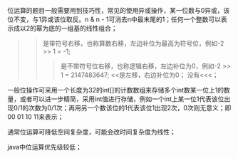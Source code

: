 位运算的题目一般需要用到技巧性，常见的使用异或操作，某一位数与0异或，该位不变，与1异或该位取反。n & n - 1可消去n中最末尾的1；任何一个整数可以表示成以2的幂为底的一组基的线性组合；
>>是带符号右移，也称算数右移，左边补位为最高为符号位，例如-2 >> 1 = -1;
>>>是不带符号位右移，也称逻辑右移，左边补位为0，例如-2 >> 1 = 2147483647;
<<是左移，右边补位为0；
没有<<<；

一般位操作可采用一个长度为32的int[]的计数数组来存储多个int数某一位上1的数量，或者可以进一步精简，采用int值进行存储，例如一个int上某一位1代表该位出现0/1的次数为0/1次；再用另一个数该位的1代表该位1出现2次，0次则无意义；即00 01 10 11来表示；

通常位运算可降低空间复杂度，可能会改时间复杂度为线性；

java中位运算优先级较低；
